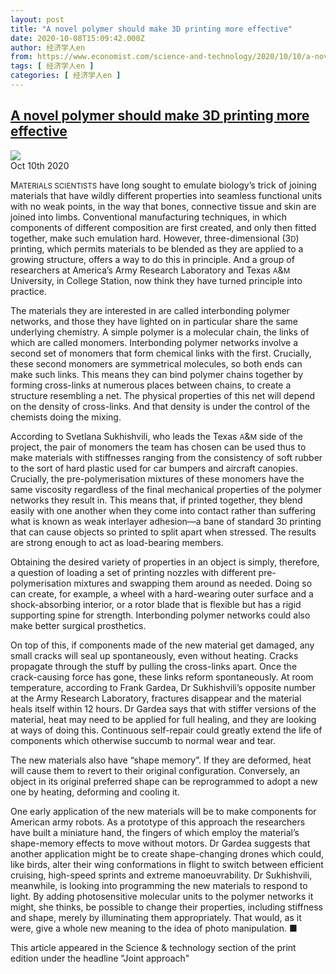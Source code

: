 ```yaml
---
layout: post
title: "A novel polymer should make 3D printing more effective"
date: 2020-10-08T15:09:42.000Z
author: 经济学人en
from: https://www.economist.com/science-and-technology/2020/10/10/a-novel-polymer-should-make-3d-printing-more-effective
tags: [ 经济学人en ]
categories: [ 经济学人en ]
---
```

<!--1602169782000-->
[A novel polymer should make 3D printing more effective](https://www.economist.com/science-and-technology/2020/10/10/a-novel-polymer-should-make-3d-printing-more-effective)
------

<div>
<img src="https://images.weserv.nl/?url=www.economist.com/img/b/1280/720/90/sites/default/files/20201010_STP504.jpg"/><div></div><aside ><div ><time itemscope="" itemType="http://schema.org/DateTime" dateTime="2020-10-10T00:00:00Z" >Oct 10th 2020</time><meta itemProp="author" content="The Economist"/></div></aside><p ><span data-caps="initial">M</span><small>ATERIALS SCIENTISTS</small> have long sought to emulate biology’s trick of joining materials that have wildly different properties into seamless functional units with no weak points, in the way that bones, connective tissue and skin are joined into limbs. Conventional manufacturing techniques, in which components of different composition are first created, and only then fitted together, make such emulation hard. However, three-dimensional (3<small>D</small>) printing, which permits materials to be blended as they are applied to a growing structure, offers a way to do this in principle. And a group of researchers at America’s Army Research Laboratory and Texas <small>A</small>&amp;<small>M</small> University, in College Station, now think they have turned principle into practice.</p><p >The materials they are interested in are called interbonding polymer networks, and those they have lighted on in particular share the same underlying chemistry. A simple polymer is a molecular chain, the links of which are called monomers. Interbonding polymer networks involve a second set of monomers that form chemical links with the first. Crucially, these second monomers are symmetrical molecules, so both ends can make such links. This means they can bind polymer chains together by forming cross-links at numerous places between chains, to create a structure resembling a net. The physical properties of this net will depend on the density of cross-links. And that density is under the control of the chemists doing the mixing.</p><div  id="gpt-ad-slot-1" data-test-id="Inline Ad"></div><p >According to Svetlana Sukhishvili, who leads the Texas <small>A</small>&amp;<small>M</small> side of the project, the pair of monomers the team has chosen can be used thus to make materials with stiffnesses ranging from the consistency of soft rubber to the sort of hard plastic used for car bumpers and aircraft canopies. Crucially, the pre-polymerisation mixtures of these monomers have the same viscosity regardless of the final mechanical properties of the polymer networks they result in. This means that, if printed together, they blend easily with one another when they come into contact rather than suffering what is known as weak interlayer adhesion—a bane of standard 3<small>D</small> printing that can cause objects so printed to split apart when stressed. The results are strong enough to act as load-bearing members.</p><p >Obtaining the desired variety of properties in an object is simply, therefore, a question of loading a set of printing nozzles with different pre-polymerisation mixtures and swapping them around as needed. Doing so can create, for example, a wheel with a hard-wearing outer surface and a shock-absorbing interior, or a rotor blade that is flexible but has a rigid supporting spine for strength. Interbonding polymer networks could also make better surgical prosthetics.</p><p >On top of this, if components made of the new material get damaged, any small cracks will seal up spontaneously, even without heating. Cracks propagate through the stuff by pulling the cross-links apart. Once the crack-causing force has gone, these links reform spontaneously. At room temperature, according to Frank Gardea, Dr Sukhishvili’s opposite number at the Army Research Laboratory, fractures disappear and the material heals itself within 12 hours. Dr Gardea says that with stiffer versions of the material, heat may need to be applied for full healing, and they are looking at ways of doing this. Continuous self-repair could greatly extend the life of components which otherwise succumb to normal wear and tear.</p><p >The new materials also have “shape memory”. If they are deformed, heat will cause them to revert to their original configuration. Conversely, an object in its original preferred shape can be reprogrammed to adopt a new one by heating, deforming and cooling it.</p><div  id="gpt-ad-slot-2" data-test-id="Inline Ad"></div><p >One early application of the new materials will be to make components for American army robots. As a prototype of this approach the researchers have built a miniature hand, the fingers of which employ the material’s shape-memory effects to move without motors. Dr Gardea suggests that another application might be to create shape-changing drones which could, like birds, alter their wing conformations in flight to switch between efficient cruising, high-speed sprints and extreme manoeuvrability. Dr Sukhishvili, meanwhile, is looking into programming the new materials to respond to light. By adding photosensitive molecular units to the polymer networks it might, she thinks, be possible to change their properties, including stiffness and shape, merely by illuminating them appropriately. That would, as it were, give a whole new meaning to the idea of photo manipulation. <span data-ornament="ufinish">■</span></p><p data-test-id="Footnote" >This article appeared in the Science &amp; technology section of the print edition under the headline &quot;Joint approach&quot;</p>
</div>
